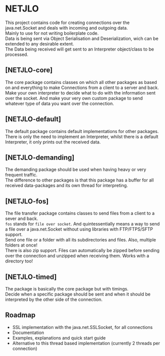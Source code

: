 # NETJLO

This project contains code for creating connections over the java.net.Socket and deals with incoming and outgoing data.  
Mainly to use for not writing boilerplate code.  
Data is being sent via Object Serialisation and Deserialization, wich can be extended to any desirable extent.  
The Data being received will get sent to an Interpreter object/class to be processed.  

## [NETJLO-core]
The core package contains classes on which all other packages as based on and everything to make Connections from a client to a server and back.  
Make your own interpreter to decide what to do with the information sent over the socket. And make your very own custom package to send whatever type of data you want over the connection.  

## [NETJLO-default]
The default package contains default implementations for other packages.  
There is only the need to implement an Interpreter, whilst there is a default Interpreter, it only prints out the received data.  

## [NETJLO-demanding]
The demanding package should be used when having heavy or very frequent traffic.  
The difference to other packages is that this package has a buffer for all received data-packages and its own thread for interpreting.  

## [NETJLO-fos]
The file transfer package contains classes to send files from a client to a sever and back.  
```fos``` stands for ```file over socket```. And quintessentially means a way to send a file over a java.net.Socket without using libraries with FTP/FTPS/SFTP support.  
Send one file or a folder with all its subdirectories and files. Also, multiple folders at once!  
There is also zip support. Files can automatically be zipped before sending over the connection and unzipped when receiving them. Works with a directory too!  

## [NETJLO-timed]
The package is basically the core package but with timings.  
Decide when a specific package should be sent and when it should be interpreted by the other side of the connection.  

## Roadmap
- SSL implementation with the java.net.SSLSocket, for all connections
- Documentation
- Examples, explanations and quick start guide
- Alternative to this thread based implementation (currently 2 threads per connection)
